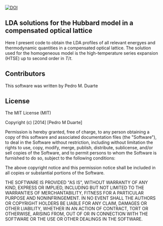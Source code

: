 [![DOI](https://zenodo.org/badge/5859/PedroMDuarte/thesis-hubbard-lda_evap.png)](http://dx.doi.org/10.5281/zenodo.11761)

## LDA solutions for the Hubbard model in a compensated optical lattice

Here I present code to obtain the LDA profiles of all relevant energyes and
thermodynamic quantities in a compensated optical lattice.   The solution used
for the homogeneous model is the high-temperature series expansion (HTSE) up to
second order in $T/t$. 


## Contributors

This software was written by Pedro M. Duarte

## License

The MIT License (MIT)

Copyright (c) [2014] [Pedro M Duarte]

Permission is hereby granted, free of charge, to any person obtaining a copy
of this software and associated documentation files (the "Software"), to deal
in the Software without restriction, including without limitation the rights
to use, copy, modify, merge, publish, distribute, sublicense, and/or sell
copies of the Software, and to permit persons to whom the Software is
furnished to do so, subject to the following conditions:

The above copyright notice and this permission notice shall be included in all
copies or substantial portions of the Software.

THE SOFTWARE IS PROVIDED "AS IS", WITHOUT WARRANTY OF ANY KIND, EXPRESS OR
IMPLIED, INCLUDING BUT NOT LIMITED TO THE WARRANTIES OF MERCHANTABILITY,
FITNESS FOR A PARTICULAR PURPOSE AND NONINFRINGEMENT. IN NO EVENT SHALL THE
AUTHORS OR COPYRIGHT HOLDERS BE LIABLE FOR ANY CLAIM, DAMAGES OR OTHER
LIABILITY, WHETHER IN AN ACTION OF CONTRACT, TORT OR OTHERWISE, ARISING FROM,
OUT OF OR IN CONNECTION WITH THE SOFTWARE OR THE USE OR OTHER DEALINGS IN THE
SOFTWARE.


